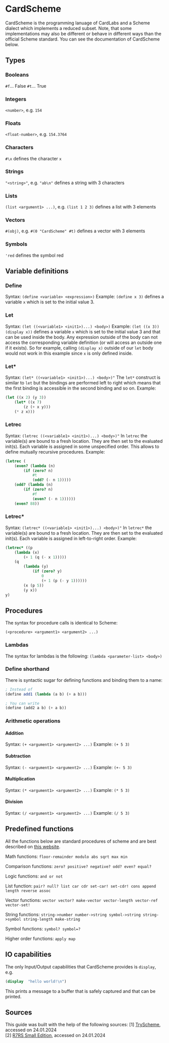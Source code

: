 # CardScheme

CardScheme is the programming lanuage of CardLabs and a Scheme dialect which implements a reduced subset.
Note, that some implementations may also be different or behave in different ways than the official Scheme standard. You can see the documentation of CardScheme below.

## Types

### Booleans

`#f`... False
`#t`... True

### Integers

`<number>`, e.g. `154`

### Floats

`<float-number>`, e.g. `154.3764`

### Characters

`#\x` defines the character `x`

### Strings

`"<string>"`, e.g. `"ab\n"` defines a string with 3 characters

### Lists

`(list <argument1> ...)`, e.g. `(list 1 2 3)` defines a list with 3 elements

### Vectors

`#(obj)`, e.g. `#(0 "CardScheme" #t)` defines a vector with 3 elements

### Symbols

`'red` defines the symbol red

## Variable definitions

### Define

Syntax: `(define <variable> <expression>)`
Example: `(define x 3)` defines a variable `x` which is set to the initial value 3.

### Let

Syntax: `(let ((<variable1> <init1>)...) <body>)`
Example: `(let ((x 3)) (display x))` defines a variable `x` which is set to the initial value 3 and that can be used inside the body.
Any expression outside of the body can not access the corresponding variable definition (or will access an outside one if it exists). So for example, calling `(display x)` outside of our `let` body would not work in this example since `x` is only defined inside.

### Let\*

Syntax: `(let* ((<variable1> <init1>)...) <body>)"`
The `let*` construct is similar to `let` but the bindings are performed left to right which means that the first binding is accessible in the second binding and so on.
Example:

```Scheme
(let ((x 2) (y 3))
    (let* ((x 7)
        (z (+ x y)))
    (* z x)))
```

### Letrec

Syntax: `(letrec ((<variable1> <init1>)...) <body>)"`
In `letrec` the variable(s) are bound to a fresh location. They are then set to the evaluated init(s). Each variable is assigned in some unspecified order. This allows to define mutually recursive procedures.
Example:

```Scheme
(letrec (
    (even? (lambda (n)
        (if (zero? n)
            #t
            (odd? (- n 1)))))
    (odd? (lambda (n)
        (if (zero? n)
            #f
            (even? (- n 1))))))
    (even? 88))
```

### Letrec\*

Syntax: `(letrec* ((<variable1> <init1>)...) <body>)"`
In `letrec*` the variable(s) are bound to a fresh location. They are then set to the evaluated init(s). Each variable is assigned in left-to-right order.
Example:

```Scheme
(letrec* ((p
    (lambda (x)
        (+ 1 (q (- x 1)))))
    (q
        (lambda (y)
            (if (zero? y)
                0
                (+ 1 (p (- y 1))))))
        (x (p 5))
        (y x))
y)
```

## Procedures

The syntax for procedure calls is identical to Scheme:

```
(<procedure> <argument1> <argument2> ...)
```

### Lambdas

The syntax for lambdas is the following:
`(lambda <parameter-list> <body>)`

### Define shorthand

There is syntactic sugar for defining functions and binding them to a name:

```scheme
; Instead of
(define add1 (lambda (a b) (+ a b)))

; You can write
(define (add2 a b) (+ a b))
```

### Arithmetic operations

#### Addition

Syntax: `(+ <argument1> <argument2> ...)`
Example: `(+ 5 3)`

#### Subtraction

Syntax: `(- <argument1> <argument2> ...)`
Example: `(+- 5 3)`

#### Multiplication

Syntax: `(* <argument1> <argument2> ...)`
Example: `(* 5 3)`

#### Division

Syntax: `(/ <argument1> <argument2> ...)`
Example: `(/ 5 3)`

## Predefined functions

All the functions below are standard procedures of scheme and are best described on [this website](https://inst.eecs.berkeley.edu/~cs61a/sp19/articles/scheme-builtins.html).

Math functions: `floor-remainder modulo abs sqrt max min`

Comparison functions: `zero? positive? negative? odd? even? equal?`

Logic functions: `and or not`

List function: `pair? null? list car cdr set-car! set-cdr! cons append length reverse assoc`

Vector functions: `vector vector? make-vector vector-length vector-ref vector-set!`

String functions: `string->number number->string symbol->string string->symbol string-length make-string`

Symbol functions: `symbol? symbol=?`

Higher order functions: `apply map`

## IO capabilities

The only Input/Output capabilities that CardScheme provides is `display`, e.g.

```Scheme
(display  "hello world!\n")
```

This prints a message to a buffer that is safely captured and that can be printed.

## Sources

This guide was built with the help of the following sources:
[1] [TryScheme](https://try.scheme.org/), accessed on 24.01.2024 \
[2] [R7RS Small Edition](https://standards.scheme.org/official/r7rs.pdf), accessed on 24.01.2024

